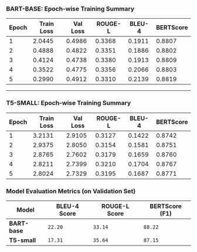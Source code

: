 ### **BART-BASE: Epoch-wise Training Summary**

| Epoch | Train Loss | Val Loss | ROUGE-L | BLEU-4 | BERTScore |
| ----- | ---------- | -------- | ------- | ------ | --------- |
| 1     | 2.0445     | 0.4986   | 0.3368  | 0.1911 | 0.8807    |
| 2     | 0.4888     | 0.4822   | 0.3351  | 0.1886 | 0.8802    |
| 3     | 0.4124     | 0.4738   | 0.3380  | 0.1913 | 0.8809    |
| 4     | 0.3522     | 0.4775   | 0.3356  | 0.2066 | 0.8803    |
| 5     | 0.2990     | 0.4912   | 0.3310  | 0.2139 | 0.8819    |

---

### **T5-SMALL: Epoch-wise Training Summary**

| Epoch | Train Loss | Val Loss | ROUGE-L | BLEU-4 | BERTScore |
| ----- | ---------- | -------- | ------- | ------ | --------- |
| 1     | 3.2131     | 2.9105   | 0.3127  | 0.1422 | 0.8742    |
| 2     | 2.9375     | 2.8050   | 0.3154  | 0.1581 | 0.8751    |
| 3     | 2.8765     | 2.7602   | 0.3179  | 0.1659 | 0.8760    |
| 4     | 2.8211     | 2.7399   | 0.3210  | 0.1704 | 0.8767    |
| 5     | 2.8024     | 2.7329   | 0.3195  | 0.1687 | 0.8771    |

### Model Evaluation Metrics (on Validation Set)

| Model         | BLEU-4 Score | ROUGE-L Score | BERTScore (F1) |
| ------------- | ------------ | ------------- | -------------- |
| **BART-base** | `22.20`      | `33.14`       | `88.22`        |
| **T5-small**  | `17.31`      | `35.64`       | `87.15`        |
